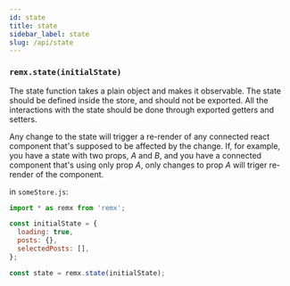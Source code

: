 ```yaml
---
id: state
title: state
sidebar_label: state
slug: /api/state
---
```


### `remx.state(initialState)`
The state function takes a plain object and makes it observable.
The state should be defined inside the store, and should not be exported. All the interactions with the state should be done through exported getters and setters.

Any change to the state will trigger a re-render of any connected react component that's supposed to be affected by the change. If, for example, you have a state with two props, *A* and *B*, and you have a connected component that's using only prop *A*, only changes to prop *A* will triger re-render of the component.

in `someStore.js`:
```javascript
import * as remx from 'remx';

const initialState = {
  loading: true,
  posts: {},
  selectedPosts: [],
};

const state = remx.state(initialState);
```
